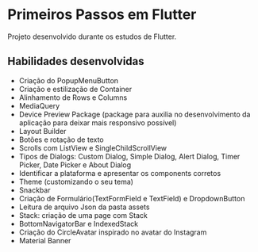 # Primeiros Passos em Flutter

Projeto desenvolvido durante os estudos de Flutter.

## Habilidades desenvolvidas

-  Criação do PopupMenuButton
-  Criação e estilização de Container
-  Alinhamento de Rows e Columns
-  MediaQuery
-  Device Preview Package (package para auxilia no desenvolvimento da aplicação para deixar mais responsivo possível)
-  Layout Builder
-  Botões e rotação de texto
-  Scrolls com ListView e SingleChildScrollView
-  Tipos de Dialogs: Custom Dialog, Simple Dialog, Alert Dialog, Timer Picker, Date Picker e About Dialog
-  Identificar a plataforma e apresentar os components corretos
-  Theme (customizando o seu tema)
-  Snackbar
-  Criação de Formulário(TextFormField e TextField) e DropdownButton
-  Leitura de arquivo Json da pasta assets
-  Stack: criação de uma page com Stack
-  BottomNavigatorBar e IndexedStack
-  Criação do CircleAvatar inspirado no avatar do Instagram
-  Material Banner
